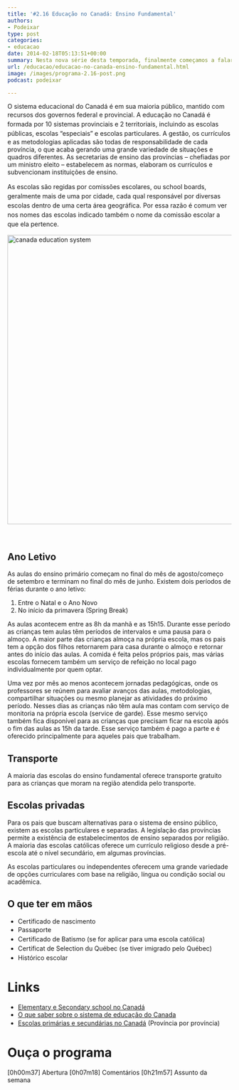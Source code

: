 ```yaml
---
title: '#2.16 Educação no Canadá: Ensino Fundamental'
authors:
- Podeixar
type: post
categories:
- educacao
date: 2014-02-18T05:13:51+00:00
summary: Nesta nova série desta temporada, finalmente começamos a falar sobre o sistema de educação do Canadá. Neste primeiro episódio conversamos um pouco sobre como é o ensino primário (conhecido como fundamental, no Brasil). Descubra as diferenças, as curiosidades e o como não ser tão perdido quando matricular seu filho.
url: /educacao/educacao-no-canada-ensino-fundamental.html
image: /images/programa-2.16-post.png
podcast: podeixar

---
```

O sistema educacional do Canadá é em sua maioria público, mantido com recursos dos governos federal e provincial. <span style="line-height: 1.5em;">A educação no Canadá é formada por 10 sistemas provinciais e 2 territoriais, incluindo as escolas públicas, escolas &#8220;especiais&#8221; e escolas particulares. </span>A gestão, os currículos e as metodologias aplicadas são todas de responsabilidade de cada província, o que acaba gerando uma grande variedade de situações e quadros diferentes. As secretarias de ensino das províncias &#8211; chefiadas por um ministro eleito &#8211; estabelecem as normas, elaboram os currículos e subvencionam instituições de ensino.

<span style="line-height: 1.5em;">As escolas são regidas por comissões escolares, ou school boards, geralmente mais de uma por cidade, cada qual responsável por diversas escolas dentro de uma certa área geográfica. Por essa razão é comum ver nos nomes das escolas indicado também o nome da comissão escolar a que ela pertence.</span>

[<img class="img-responsive aligncenter wp-image-1686 size-large" src="http://www.canadaagora.com/wp-content/uploads/canada-education-system-970x842.png" alt="canada education system" width="750" height="651" srcset="https://www.canadaagora.com/wp-content/uploads/canada-education-system-970x842.png 970w, https://www.canadaagora.com/wp-content/uploads/canada-education-system-345x300.png 345w, https://www.canadaagora.com/wp-content/uploads/canada-education-system-1120x973.png 1120w, https://www.canadaagora.com/wp-content/uploads/canada-education-system.png 1367w" sizes="(max-width: 750px) 100vw, 750px" />][1]

&nbsp;

## Ano Letivo

As aulas do ensino primário começam no final do mês de agosto/começo de setembro e terminam no final do mês de junho. Existem dois períodos de férias durante o ano letivo:

  1. Entre o Natal e o Ano Novo
  2. No início da primavera (Spring Break)

As aulas acontecem entre as 8h da manhã e as 15h15. Durante esse período as crianças tem aulas têm períodos de intervalos e uma pausa para o almoço. A maior parte das crianças almoça na própria escola, mas os pais tem a opção dos filhos retornarem para casa durante o almoço e retornar antes do início das aulas. A comida é feita pelos próprios pais, mas várias escolas fornecem também um serviço de refeição no local pago individualmente por quem optar.

Uma vez por mês ao menos acontecem jornadas pedagógicas, onde os professores se reúnem para avaliar avanços das aulas, metodologias, compartilhar situações ou mesmo planejar as atividades do próximo período. Nesses dias as crianças não têm aula mas contam com serviço de monitoria na própria escola (service de garde). Esse mesmo serviço também fica disponível para as crianças que precisam ficar na escola após o fim das aulas as 15h da tarde. Esse serviço também é pago a parte e é oferecido principalmente para aqueles pais que trabalham.

## Transporte

A maioria das escolas do ensino fundamental oferece transporte gratuito para as crianças que moram na região atendida pelo transporte.

## Escolas privadas

Para os pais que buscam alternativas para o sistema de ensino público, existem as escolas particulares e separadas. A legislação das províncias permite a existência de estabelecimentos de ensino separados por religião. A maioria das escolas católicas oferece um currículo religioso desde a pré-escola até o nível secundário, em algumas províncias.

As escolas particulares ou independentes oferecem uma grande variedade de opções curriculares com base na religião, língua ou condição social ou acadêmica.

## O que ter em mãos

  * Certificado de nascimento
  * <span style="line-height: 1.5em;">Passaporte</span>
  * <span style="line-height: 1.5em;">Certificado de Batismo (se for aplicar para uma escola católica)</span>
  * <span style="line-height: 1.5em;">Certificat de Selection du Québec (se tiver imigrado pelo Québec)</span>
  * <span style="line-height: 1.5em;">Histórico escolar</span>

# Links

  * <a href="http://oitoronto.com.br/13741/elementary-e-secondary-schools-no-canada/" target="_blank">Elementary e Secondary school no Canadá</a>
  * <a href="http://www.cic.gc.ca/english/newcomers/before-education-schools.asp" target="_blank">O que saber sobre o sistema de educação do Canada</a>
  * <span style="line-height: 1.5em;"><a href="http://cicic.ca/711/Elementary-and-Secondary-Schools-in-Canada.canada" target="_blank">Escolas primárias e secundárias no Canadá</a> (Província por província)</span>

# **Ouça o programa**

[0h00m37] Abertura
[0h07m18] Comentários
[0h21m57] Assunto da semana

 [1]: http://www.canadaagora.com/wp-content/uploads/canada-education-system.png